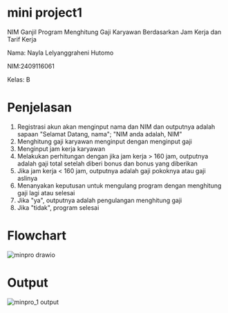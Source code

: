 # mini project1

NIM Ganjil
Program Menghitung Gaji Karyawan Berdasarkan Jam Kerja dan Tarif Kerja

Nama: Nayla Lelyanggraheni Hutomo

NIM:2409116061

Kelas: B

# Penjelasan
1. Registrasi akun akan menginput nama dan NIM dan outputnya adalah sapaan "Selamat Datang, nama"; "NIM anda adalah, NIM"
2. Menghitung gaji karyawan menginput dengan menginput gaji
3. Menginput jam kerja karyawan
4. Melakukan perhitungan dengan jika jam kerja > 160 jam, outputnya adalah gaji total setelah diberi bonus dan bonus yang diberikan
5. Jika jam kerja < 160 jam, outputnya adalah gaji pokoknya atau gaji aslinya
6. Menanyakan keputusan untuk mengulang program dengan menghitung gaji lagi atau selesai
7. Jika "ya", outputnya adalah pengulangan menghitung gaji
8. Jika "tidak", program selesai
 

# Flowchart
![minpro drawio](https://github.com/user-attachments/assets/efbf74c9-38a1-4631-97fb-f6ab49860db6)

# Output
![minpro_1 output](https://github.com/user-attachments/assets/48a70d9a-2f19-4688-a1ce-32daef6ecedd)



